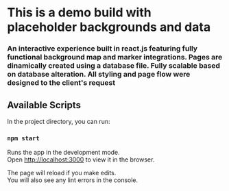 # This is a demo build with placeholder backgrounds and data

### An interactive experience built in react.js featuring fully functional background map and marker integrations. Pages are dinamically created using a database file. Fully scalable based on database alteration. All styling and page flow were designed to the client's request

## Available Scripts

In the project directory, you can run:

### `npm start`

Runs the app in the development mode.<br />
Open [http://localhost:3000](http://localhost:3000) to view it in the browser.

The page will reload if you make edits.<br />
You will also see any lint errors in the console.
